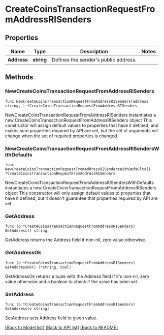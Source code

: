 # CreateCoinsTransactionRequestFromAddressRISenders

## Properties

Name | Type | Description | Notes
------------ | ------------- | ------------- | -------------
**Address** | **string** | Defines the sender&#39;s public address. | 

## Methods

### NewCreateCoinsTransactionRequestFromAddressRISenders

`func NewCreateCoinsTransactionRequestFromAddressRISenders(address string, ) *CreateCoinsTransactionRequestFromAddressRISenders`

NewCreateCoinsTransactionRequestFromAddressRISenders instantiates a new CreateCoinsTransactionRequestFromAddressRISenders object
This constructor will assign default values to properties that have it defined,
and makes sure properties required by API are set, but the set of arguments
will change when the set of required properties is changed

### NewCreateCoinsTransactionRequestFromAddressRISendersWithDefaults

`func NewCreateCoinsTransactionRequestFromAddressRISendersWithDefaults() *CreateCoinsTransactionRequestFromAddressRISenders`

NewCreateCoinsTransactionRequestFromAddressRISendersWithDefaults instantiates a new CreateCoinsTransactionRequestFromAddressRISenders object
This constructor will only assign default values to properties that have it defined,
but it doesn't guarantee that properties required by API are set

### GetAddress

`func (o *CreateCoinsTransactionRequestFromAddressRISenders) GetAddress() string`

GetAddress returns the Address field if non-nil, zero value otherwise.

### GetAddressOk

`func (o *CreateCoinsTransactionRequestFromAddressRISenders) GetAddressOk() (*string, bool)`

GetAddressOk returns a tuple with the Address field if it's non-nil, zero value otherwise
and a boolean to check if the value has been set.

### SetAddress

`func (o *CreateCoinsTransactionRequestFromAddressRISenders) SetAddress(v string)`

SetAddress sets Address field to given value.



[[Back to Model list]](../README.md#documentation-for-models) [[Back to API list]](../README.md#documentation-for-api-endpoints) [[Back to README]](../README.md)


